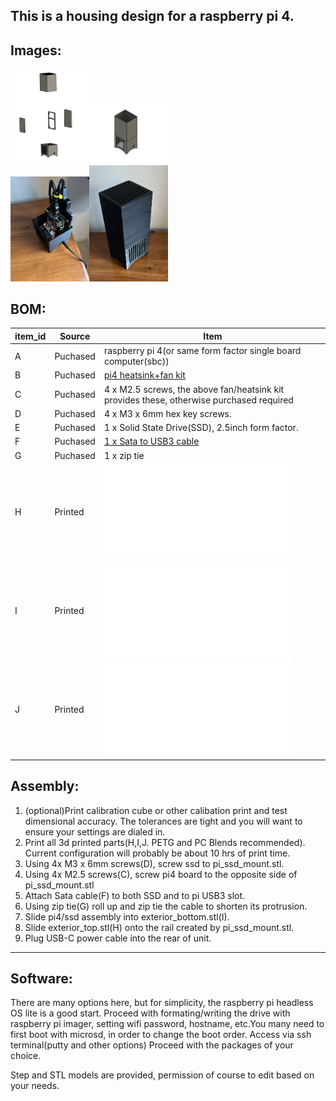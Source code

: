 ## This is a housing design for a raspberry pi 4.

   
## Images:

<div>
   <img src="assembly.PNG" width="25%" height="25%"><img src="render.PNG" width="25%" height="25%">
</div>
<div>
   <img src="IMG-1401.jpg" width="25%" height="25%"><img src="IMG-1438.jpg" width="25%" height="25%">
</div>   

## BOM:
| item_id | Source | Item |
|-------|------|----|
|A|Puchased| raspberry pi 4(or same form factor single board computer(sbc)) |
|B|Puchased| [pi4 heatsink+fan kit](https://www.amazon.com/gp/product/B07ZV1LLWK/ref=ppx_yo_dt_b_asin_title_o00_s00?ie=UTF8&th=1)|
|C|Puchased| 4 x M2.5 screws, the above fan/heatsink kit provides these, otherwise purchased required|
|D|Puchased| 4 x M3 x 6mm hex key screws.|
|E|Puchased| 1 x Solid State Drive(SSD), 2.5inch form factor.|
|F|Puchased| [1 x Sata to USB3 cable](https://www.amazon.com/gp/product/B01ESJS36Q/ref=ppx_yo_dt_b_search_asin_title?ie=UTF8&psc=1)|
|G|Puchased| 1 x zip tie|
|H|Printed| ![exterior_top.stl](exterior_top.stl)|
|I|Printed| ![exterior_bottom.stl](exterior_bottom.stl)||
|J|Printed| ![pi_ssd_mount.stl](pi_ssd_mount.stl)||


## Assembly:
1. (optional)Print calibration cube or other calibation print and test dimensional accuracy. The tolerances are tight and you will want to ensure your settings are dialed in.
2. Print all 3d printed parts(H,I,J. PETG and PC Blends recommended). Current configuration will probably be about 10 hrs of print time.
3. Using 4x M3  x 6mm screws(D), screw ssd to pi_ssd_mount.stl.
4. Using 4x M2.5 screws(C), screw pi4 board to the opposite side of pi_ssd_mount.stl
5. Attach Sata cable(F) to both SSD and to pi USB3 slot.
6. Using zip tie(G) roll up and zip tie the cable to shorten its protrusion.
7. Slide pi4/ssd assembly into exterior_bottom.stl(I).
8. Slide exterior_top.stl(H) onto the rail created by pi_ssd_mount.stl.
9. Plug USB-C power cable into the rear of unit.

---
## Software:
There are many options here, but for simplicity, the raspberry pi headless OS lite is a good start.
Proceed with formating/writing the drive with raspberry pi imager, setting wifi password, hostname, etc.You many need to first boot with microsd, in order to change the boot order.
Access via ssh terminal(putty and other options)
Proceed with the packages of your choice. 

Step and STL models are provided, permission of course to edit based on your needs. 
